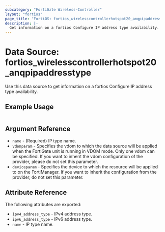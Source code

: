 ```yaml
---
subcategory: "FortiGate Wireless-Controller"
layout: "fortios"
page_title: "FortiOS: fortios_wirelesscontrollerhotspot20_anqpipaddresstype"
description: |-
  Get information on a fortios Configure IP address type availability.
---
```


# Data Source: fortios_wirelesscontrollerhotspot20_anqpipaddresstype
Use this data source to get information on a fortios Configure IP address type availability.


## Example Usage

```hcl

```

## Argument Reference

* `name` - (Required) IP type name.
* `vdomparam` - Specifies the vdom to which the data source will be applied when the FortiGate unit is running in VDOM mode. Only one vdom can be specified. If you want to inherit the vdom configuration of the provider, please do not set this parameter.
* `deviceparam` - Specifies the device to which the resource will be applied to on the FortiManager. If you want to inherit the configuration from the provider, do not set this parameter.

## Attribute Reference

The following attributes are exported:

* `ipv4_address_type` - IPv4 address type.
* `ipv6_address_type` - IPv6 address type.
* `name` - IP type name.
